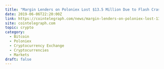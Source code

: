 ```yaml
---
title: "Margin Lenders on Poloniex Lost $13.5 Million Due to Flash Crash"
date: 2019-06-06T22:20:00Z
link: https://cointelegraph.com/news/margin-lenders-on-poloniex-lost-135-million-due-to-flash-crash?utm_medium=RSS&utm_source=hune
site: cointelegraph.com
topic: crypto
category:
  - Bitcoin
  - Poloniex
  - Cryptocurrency Exchange
  - Cryptocurrencies
  - Markets
draft: false
---
```

